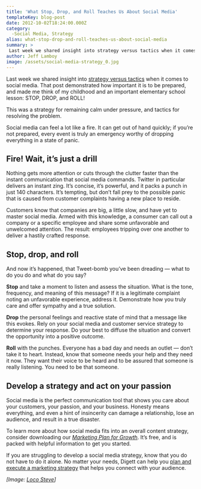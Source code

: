```yaml
---
title: 'What Stop, Drop, and Roll Teaches Us About Social Media'
templateKey: blog-post
date: 2012-10-02T18:24:00.000Z
category: 
  -Social Media, Strategy
alias: what-stop-drop-and-roll-teaches-us-about-social-media
summary: > 
 Last week we shared insight into strategy versus tactics when it comes to social media. That post demonstrated how important it is to be prepared, and made me think of my childhood and an important elementary school lesson: STOP, DROP, and ROLL!
author: Jeff Lamboy
image: /assets/social-media-strategy_0.jpg
---
```


Last week we shared insight into [strategy versus tactics](/blog/09/25/2012/social-media-tactics-and-strategy) when it comes to social media. That post demonstrated how important it is to be prepared, and made me think of my childhood and an important elementary school lesson: STOP, DROP, and ROLL!

This was a strategy for remaining calm under pressure, and tactics for resolving the problem.

Social media can feel a lot like a fire. It can get out of hand quickly; if you’re not prepared, every event is truly an emergency worthy of dropping everything in a state of panic.

Fire! Wait, it’s just a drill
-----------------------------

Nothing gets more attention or cuts through the clutter faster than the instant communication that social media commands. Twitter in particular delivers an instant zing. It’s concise, it’s powerful, and it packs a punch in just 140 characters. It’s tempting, but don’t fall prey to the possible panic that is caused from customer complaints having a new place to reside.

Customers know that companies are big, a little slow, and have yet to master social media. Armed with this knowledge, a consumer can call out a company or a specific employee and share some unfavorable and unwelcomed attention. The result: employees tripping over one another to deliver a hastily crafted response.

Stop, drop, and roll
--------------------

And now it’s happened, that Tweet-bomb you’ve been dreading — what to do you do and what do you say?

**Stop** and take a moment to listen and assess the situation. What is the tone, frequency, and meaning of this message? If it is a legitimate complaint noting an unfavorable experience, address it. Demonstrate how you truly care and offer sympathy and a true solution.

**Drop** the personal feelings and reactive state of mind that a message like this evokes. Rely on your social media and customer service strategy to determine your response. Do your best to diffuse the situation and convert the opportunity into a positive outcome.

**Roll** with the punches. Everyone has a bad day and needs an outlet — don’t take it to heart. Instead, know that someone needs your help and they need it now. They want their voice to be heard and to be assured that someone is really listening. You need to be that someone.

Develop a strategy and act on your passion
------------------------------------------

Social media is the perfect communication tool that shows you care about your customers, your passion, and your business. Honesty means everything, and even a hint of insincerity can damage a relationship, lose an audience, and result in a true disaster.

To learn more about how social media fits into an overall content strategy, consider downloading our [_Marketing Plan for Growth_](/marketing-plan-growth). It’s free, and is packed with helpful information to get you started.

If you are struggling to develop a social media strategy, know that you do not have to do it alone. No matter your needs, Digett can help you [plan and execute a marketing strategy](/services) that helps you connect with your audience.

_\[Image: [Loco Steve](http://www.flickr.com/photos/locosteve/4349003896/)\]_